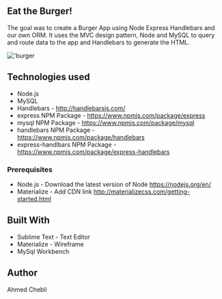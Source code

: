 ## Eat the Burger!

The goal was to create a Burger App using Node Express Handlebars and our own ORM. It uses the MVC design pattern, Node and MySQL to query and route data to the app and Handlebars to generate the HTML.

!['burger]('./assets/img/burger.jpeg)

## Technologies used

* Node.js
* MySQL
* Handlebars - http://handlebarsjs.com/
* express NPM Package - https://www.npmjs.com/package/express
* mysql NPM Package - https://www.npmjs.com/package/mysql
* handlebars NPM Package - https://www.npmjs.com/package/handlebars
* express-handlbars NPM Package - https://www.npmjs.com/package/express-handlebars

### Prerequisites
- Node.js - Download the latest version of Node https://nodejs.org/en/
- Materialize - Add CDN link http://materializecss.com/getting-started.html

## Built With
* Sublime Text - Text Editor
* Materialize - Wireframe
* MySql Workbench

## Author
Ahmed Chebli